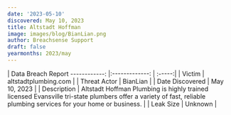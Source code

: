 ```yaml
---
date: '2023-05-10'
discovered: May 10, 2023
title: Altstadt Hoffman
image: images/blog/BianLian.png
author: Breachsense Support
draft: false
yearmonths: 2023/may
---
```



| Data Breach Report
------------:     |:-------------:    | :-----:|
| Victim      | altstadtplumbing.com      | 
| Threat Actor      | BianLian      | 
| Date Discovered      | May 10, 2023      | 
| Description      | Altstadt Hoffman Plumbing is highly trained licensed Evansville tri-state plumbers offer a variety of fast, reliable plumbing services for your home or business.      | 
| Leak Size      | Unknown      | 

